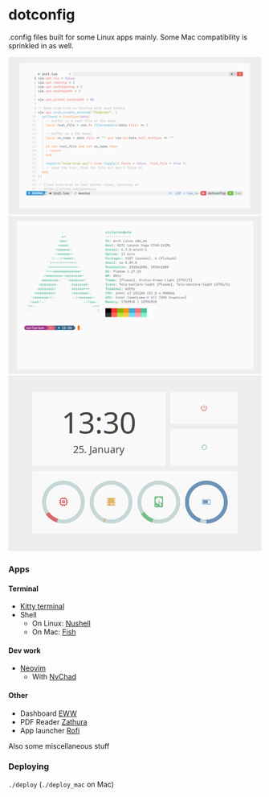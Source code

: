 # dotconfig

.config files built for some Linux apps mainly. Some Mac compatibility
is sprinkled in as well.

<img src='assets/nvim.png' alt="Picture of running Neovim" />
<img src='assets/kitty.png' alt="Picture of running Kitty terminal" />
<img src='assets/eww.png' alt="Picture of running EWW dashboard" />

### Apps 

#### Terminal

* [Kitty terminal](https://sw.kovidgoyal.net/kitty/#)
* Shell
    * On Linux: [Nushell](https://www.nushell.sh/)
    * On Mac: [Fish](https://fishshell.com/)

#### Dev work

* [Neovim](https://neovim.io/)
    * With [NvChad](https://nvchad.com/)

#### Other

* Dashboard [EWW](https://elkowar.github.io/eww/)
* PDF Reader [Zathura](https://pwmt.org/projects/zathura/)
* App launcher [Rofi](https://github.com/davatorium/rofi)

Also some miscellaneous stuff


### Deploying

`./deploy` (`./deploy_mac` on Mac)
